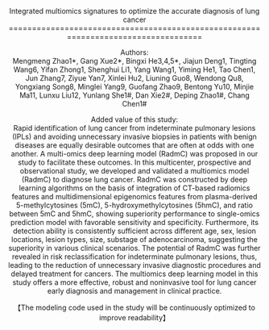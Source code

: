 <div align="center">
  Integrated multiomics signatures to optimize the accurate diagnosis of lung cancer
<di/v>
===================================================================================

Authors:  
Mengmeng Zhao1*, Gang Xue2*, Bingxi He3,4,5*, Jiajun Deng1, Tingting Wang6, Yifan Zhong1, Shenghui Li1, Yang Wang1, Yiming He1, Tao Chen1, Jun Zhang7, Ziyue Yan7, Xinlei Hu2, Liuning Guo8, Wendong Qu8, Yongxiang Song8, Minglei Yang9, Guofang Zhao9, Bentong Yu10, Minjie Ma11, Lunxu Liu12, Yunlang She1#, Dan Xie2#, Deping Zhao1#, Chang Chen1#

Added value of this study:  
Rapid identification of lung cancer from indeterminate pulmonary lesions (IPLs) and avoiding unnecessary invasive biopsies in patients with benign diseases are equally desirable outcomes that are often at odds with one another. A multi-omics deep learning model (RadmC) was proposed in our study to facilitate these outcomes. In this multicenter, prospective and observational study, we developed and validated a multiomics model (RadmC) to diagnose lung cancer. RadmC was constructed by deep learning algorithms on the basis of integration of CT-based radiomics features and multidimensional epigenomics features from plasma-derived 5-methylcytosines (5mC), 5-hydroxymethylcytosines (5hmC), and ratio between 5mC and 5hmC, showing superiority performance to single-omics prediction model with favorable sensitivity and specificity. Furthermore, its detection ability is consistently sufficient across different age, sex, lesion locations, lesion types, size, substage of adenocarcinoma, suggesting the superiority in various clinical scenarios. The potential of RadmC was further revealed in risk reclassification for indeterminate pulmonary lesions, thus, leading to the reduction of unnecessary invasive diagnostic procedures and delayed treatment for cancers. The multiomics deep learning model in this study offers a more effective, robust and noninvasive tool for lung cancer early diagnosis and management in clinical practice.  


  【The modeling code used in the study will be continuously optimized to improve readability】
